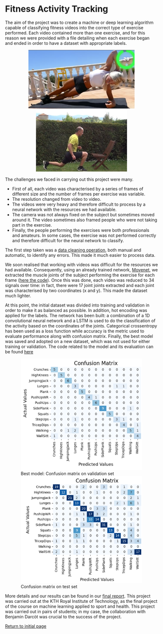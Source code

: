 # Fitness Activity Tracking

The aim of the project was to create a machine or deep learning algorithm capable of classifying fitness videos into the correct type of exercise performed. Each video contained more than one exercise, and for this reason we were provided with a file detailing when each exercise began and ended in order to have a dataset with appropriate labels. 

<div style="text-align: center;">
  <img src="https://github.com/RebeccaBonato/Master-Projects-/blob/main/images/5minex.png" alt="Immagine 1" width="350" />
  <img src="https://github.com/RebeccaBonato/Master-Projects-/blob/main/images/7minex.png" alt="Immagine 2" width="300" />
</div>

The challenges we faced in carrying out this project were many. 
   * First of all, each video was characterised by a series of frames of different size and the number of frames per exercise was variable.
   * The resolution changed from video to video.
   * The videos were very heavy and therefore difficult to process by a neural network with the resources we had available.
   * The camera was not always fixed on the subject but sometimes moved around it. The video sometimes also framed people who were not taking part in the exercise.
   * Finally, the people performing the exercises were both professionals and amateurs. In some cases, the exercise was not performed correctly and therefore difficult for the neural network to classify. 

The first step taken was a [data cleaning operation](https://github.com/RebeccaBonato/Master-Projects-/blob/main/Fitness%20Activity%20Tracking/1_Annotations_to_dataframe.ipynb), both manual and automatic, to identify any errors. This made it much easier to process data. 

We soon realised that working with videos was difficult for the resources we had available. Consequently, using an already trained network, [Movenet](https://www.tensorflow.org/hub/tutorials/movenet?hl=fr), we extracted the muscle joints of the subject performing the exercise for each frame ([here the code](https://github.com/RebeccaBonato/Master-Projects-/blob/main/Fitness%20Activity%20Tracking/2_Create_lighter_dataset.ipynb)). Once this was done, each video was reduced to 34 signals over time: in fact, there were 17 joint joints extracted and each joint was characterised by two coordinates (x and y). This made the dataset much lighter. 

At this point, the initial dataset was divided into training and validation in order to make it as balanced as possible. In addition, hot encoding was applied for the labels. The network has been built: a combination of a 1D convolutional neural network and a LSTM is used to do the classification of the activity based on the coordinates of the joints. Categorical crossentropy has been used as a loss function while accuracy is the metric used to evaluate performance along with confusion matrix. Finally, the best model was saved and adopted on a new dataset, which was not used for either training or validation. The code related to the model and its evaluation can be found [here](https://github.com/RebeccaBonato/Master-Projects-/blob/main/Fitness%20Activity%20Tracking/3_Network.ipynb) 


<div style="text-align: center;">
  <div style="display: inline-block; text-align: left;">
    <img src="https://github.com/RebeccaBonato/Master-Projects-/blob/main/images/cm_validation.png" alt="Immagine 1" style="width:400px;" />
    <p style="margin: 0;">Best model: Confusion matrix on validation set</p>
  </div>
  <div style="display: inline-block; text-align: left;">
    <img src="https://github.com/RebeccaBonato/Master-Projects-/blob/main/images/cm_test.png" alt="Immagine 2" style="width:400px;" />
    <p style="margin: 0;">Confusion matrix on test set </p>
  </div>
</div>


More details and our results can be found in our [final report](https://github.com/RebeccaBonato/Master-Projects-/blob/main/Fitness%20Activity%20Tracking/Fitness_Activity_Tracking_.pdf). 
This project was carried out at the KTH Royal Institute of Technology, as the final project of the course on machine learning applied to sport and health. This project was carried out in pairs of students; in my case, the collaboration with Benjamin Darcòt was crucial to the success of the project. 


[Return to initial page](https://github.com/RebeccaBonato/Master-Projects-/blob/main/README.md)
